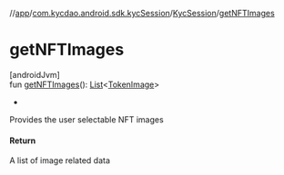 //[app](../../../index.md)/[com.kycdao.android.sdk.kycSession](../index.md)/[KycSession](index.md)/[getNFTImages](get-n-f-t-images.md)

# getNFTImages

[androidJvm]\
fun [getNFTImages](get-n-f-t-images.md)(): [List](https://kotlinlang.org/api/latest/jvm/stdlib/kotlin.collections/-list/index.html)&lt;[TokenImage](../../com.kycdao.android.sdk.model/-token-image/index.md)&gt;

- 

Provides the user selectable NFT images

#### Return

A list of image related data
